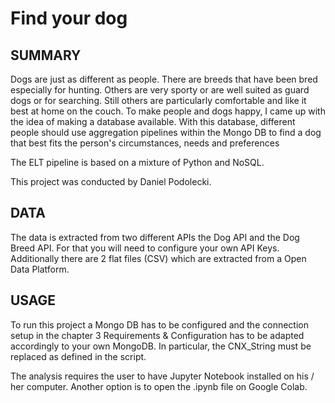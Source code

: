 # Find your dog

## SUMMARY

Dogs are just as different as people. There are breeds that have been bred especially for hunting. Others are very sporty or are well suited as guard dogs or for searching. Still others are particularly comfortable and like it best at home on the couch.
To make people and dogs happy, I came up with the idea of making a database available. With this database, different people should use aggregation pipelines within the Mongo DB to find a dog that best fits the person's circumstances, needs and preferences

The ELT pipeline is based on a mixture of Python and NoSQL.

This project was conducted by Daniel Podolecki.

## DATA

The data is extracted from two different APIs the Dog API and the Dog Breed API. For that you will need to configure your own API Keys. Additionally there are 2 flat files (CSV) which are extracted from a Open Data Platform.

## USAGE 

To run this project a Mongo DB has to be configured and the connection setup in the chapter 3 Requirements & Configuration has to be adapted accordingly to your own MongoDB.
In particular, the CNX_String must be replaced as defined in the script.

The analysis requires the user to have Jupyter Notebook installed on his / her computer. Another option is to open the .ipynb file on Google Colab.
